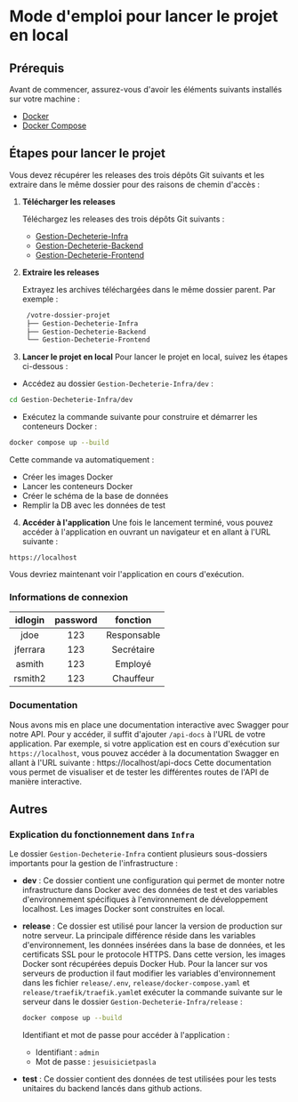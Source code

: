 # Mode d'emploi pour lancer le projet en local

## Prérequis

Avant de commencer, assurez-vous d'avoir les éléments suivants installés sur votre machine :
- [Docker](https://www.docker.com/)
- [Docker Compose](https://docs.docker.com/compose/)

## Étapes pour lancer le projet

Vous devez récupérer les releases des trois dépôts Git suivants et les extraire dans le même dossier pour des raisons de chemin d'accès :

1. **Télécharger les releases**

   Téléchargez les releases des trois dépôts Git suivants :

   - [Gestion-Decheterie-Infra](https://github.com/PDG-GR9-Gestion-Decheterie/Gestion-Decheterie-Infra/releases)
   - [Gestion-Decheterie-Backend](https://github.com/PDG-GR9-Gestion-Decheterie/Gestion-Decheterie-Backend/releases)
   - [Gestion-Decheterie-Frontend](https://github.com/PDG-GR9-Gestion-Decheterie/Gestion-Decheterie-Frontend/releases)

2. **Extraire les releases**

   Extrayez les archives téléchargées dans le même dossier parent. Par exemple :

   ```bash
    /votre-dossier-projet
    ├── Gestion-Decheterie-Infra
    ├── Gestion-Decheterie-Backend
    └── Gestion-Decheterie-Frontend
   ```
3. **Lancer le projet en local**
Pour lancer le projet en local, suivez les étapes ci-dessous :
- Accédez au dossier `Gestion-Decheterie-Infra/dev` :
```bash
cd Gestion-Decheterie-Infra/dev
```
- Exécutez la commande suivante pour construire et démarrer les conteneurs Docker :
```bash
docker compose up --build
```
Cette commande va automatiquement :
- Créer les images Docker
- Lancer les conteneurs Docker
- Créer le schéma de la base de données
- Remplir la DB avec les données de test

4. **Accéder à l'application**
Une fois le lancement terminé, vous pouvez accéder à l'application en ouvrant un navigateur et en allant à l'URL suivante :
```
https://localhost
```
Vous devriez maintenant voir l'application en cours d'exécution.

### Informations de connexion
| idlogin | password | fonction |
|:---------:|:----------:|:----------:|
|   jdoe      |     123     |   Responsable       |
|    jferrara     |   123       |    Secrétaire      |
|   asmith      |     123     |      Employé    |
|   rsmith2      |     123     |      Chauffeur    |

### Documentation
Nous avons mis en place une documentation interactive avec Swagger pour notre API. Pour y accéder, il suffit d'ajouter `/api-docs` à l'URL de votre application. Par exemple, si votre application est en cours d'exécution sur `https://localhost`, vous pouvez accéder à la documentation Swagger en allant à l'URL suivante :
https://localhost/api-docs
Cette documentation vous permet de visualiser et de tester les différentes routes de l'API de manière interactive.

## Autres
### Explication du fonctionnement dans `Infra`

Le dossier `Gestion-Decheterie-Infra` contient plusieurs sous-dossiers importants pour la gestion de l'infrastructure :

- **dev** : Ce dossier contient une configuration qui permet de monter notre infrastructure dans Docker avec des données de test et des variables d'environnement spécifiques à l'environnement de développement localhost. Les images Docker sont construites en local.

- **release** : Ce dossier est utilisé pour lancer la version de production sur notre serveur. La principale différence réside dans les variables d'environnement, les données insérées dans la base de données, et les certificats SSL pour le protocole HTTPS. Dans cette version, les images Docker sont récupérées depuis Docker Hub. Pour la lancer sur vos serveurs de production il faut modifier les variables d'environnement dans les fichier `release/.env`, `release/docker-compose.yaml` et `release/traefik/traefik.yaml`et exécuter la commande suivante sur le serveur  dans le dossier `Gestion-Decheterie-Infra/release` :
   ```bash
   docker compose up --build
   ```
   Identifiant et mot de passe pour accéder à l'application :
   - Identifiant : `admin`
   - Mot de passe : `jesuisicietpasla`

- **test** : Ce dossier contient des données de test utilisées pour les tests unitaires du backend lancés dans github actions.

